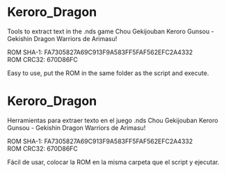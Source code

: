 # Keroro_Dragon  
Tools to extract text in the .nds game Chou Gekijouban Keroro Gunsou - Gekishin Dragon Warriors de Arimasu!  

ROM SHA-1: FA7305827A69C913F9A583FF5FAF562EFC2A4332  
ROM CRC32: 670D86FC  

Easy to use, put the ROM in the same folder as the script and execute.  


# Keroro_Dragon  
Herramientas para extraer texto en el juego .nds Chou Gekijouban Keroro Gunsou - Gekishin Dragon Warriors de Arimasu!  

ROM SHA-1: FA7305827A69C913F9A583FF5FAF562EFC2A4332  
ROM CRC32: 670D86FC  

Fácil de usar, colocar la ROM en la misma carpeta que el script y ejecutar.  
